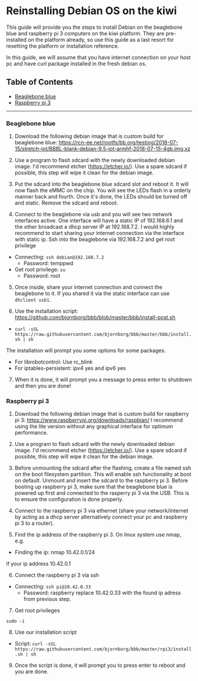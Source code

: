 # Reinstalling Debian OS on the kiwi

This guide will provide you the steps to install Debian on the beaglebone blue and raspberry pi 3 computers on the kiwi platform. They are pre-installed on the platform already, so use this guide as a last resort for resetting the platform or installation reference.

In this guide, we will assume that you have internet connection on your host pc and have curl package installed in the fresh debian os.


## Table of Contents
* [Beaglebone blue](#beaglebone-blue)
* [Raspberry pi 3](#raspberry-pi-3)

---

### Beaglebone blue

1. Download the following debian image that is custom build for beaglebone blue: https://rcn-ee.net/rootfs/bb.org/testing/2018-07-15/stretch-iot/BBBL-blank-debian-9.5-iot-armhf-2018-07-15-4gb.img.xz

2. Use a program to flash sdcard with the newly downloaded debian image. I'd recommend etcher (https://etcher.io/). Use a spare sdcard if possible, this step will wipe it clean for the debian image.

3. Put the sdcard into the beaglebone blue sdcard slot and reboot it. It will now flash the eMMC on the chip. You will see the LEDs flash in a orderly manner back and fourth. Once it's done, the LEDs should be turned off and static. Remove the sdcard and reboot.

4. Connect to the beaglebone via usb and you will see two network interfaces active. One interface will have a static IP of 192.168.6.1 and the other broadcast a dhcp server IP at 192.168.7.2. I would highly recommend to start sharing your internet connection via the interface with static ip. Ssh into the beaglebone via 192.168.7.2 and get root privilege 

* Connecting: `ssh debian@192.168.7.2`
  * Password: temppwd
* Get root privilege: `su`
  * Password: root

5. Once inside, share your internet connection and connect the beaglebone to it. If you shared it via the static interface can use `dhclient usb1`.

6. Use the installation script: https://github.com/bjornborg/bbb/blob/master/bbb/install-post.sh

* `curl -sSL https://raw.githubusercontent.com/bjornborg/bbb/master/bbb/install.sh | sh`

The installation will prompt you some options for some packages.

* For librobotcontrol: Use rc_blink
* For iptables-persistent: ipv4 yes and ipv6 yes

7. When it is done, it will prompt you a message to press enter to shutdown and then you are done!

### Raspberry pi 3


1. Download the following debian image that is custom build for raspberry pi 3: https://www.raspberrypi.org/downloads/raspbian/ 
I recommend using the lite version without any graphical interface for optimum performance.

2. Use a program to flash sdcard with the newly downloaded debian image. I'd recommend etcher (https://etcher.io/). Use a spare sdcard if possible, this step will wipe it clean for the debian image.

3. Before unmounting the sdcard after the flashing, create a file named ssh on the boot filesystem partition. This will enable ssh functionality at boot on default. Unmount and insert the sdcard to the raspberry pi 3. Before booting up raspberry pi 3, make sure that the beaglebone blue is powered up first and connected to the rasperry pi 3 via the USB. This is to ensure the configuration is done properly.

4. Connect to the raspberry pi 3 via ethernet (share your network/internet by acting as a dhcp server alternatively connect your pc and raspberry pi 3 to a router).

5. Find the ip address of the raspberry pi 3. On linux system use nmap, e.g.

* Finding the ip: nmap 10.42.0.1/24

if your ip address 10.42.0.1

6. Connect the raspberry pi 3 via ssh

* Connecting: `ssh pi@10.42.0.33`
  * Password: raspberry
replace 10.42.0.33 with the found ip adress from previous step.

7. Get root privileges

`sudo -i`

8. Use our installation script

* Script: `curl -sSL https://raw.githubusercontent.com/bjornborg/bbb/master/rpi3/install.sh | sh`

9. Once the script is done, it will prompt you to press enter to reboot and you are done.
